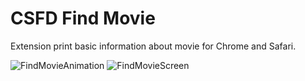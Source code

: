 # CSFD Find Movie
Extension print basic information about movie for Chrome and Safari.

![FindMovieAnimation](http://martinboksa.eu/application/uploads/browser-extension.gif)
![FindMovieScreen](http://martinboksa.eu/application/uploads/browser-extension-preview3-cut.jpg)